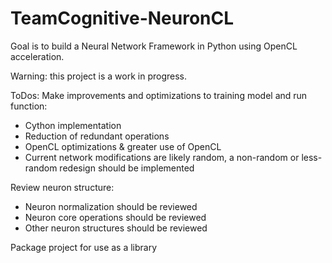 # TeamCognitive-NeuronCL

Goal is to build a Neural Network Framework in Python using OpenCL acceleration.

Warning: this project is a work in progress.

ToDos:
Make improvements and optimizations to training model and run function:
 * Cython implementation
 * Reduction of redundant operations
 * OpenCL optimizations & greater use of OpenCL
 * Current network modifications are likely random, a non-random or less-random redesign should be implemented

Review neuron structure:
 * Neuron normalization should be reviewed
 * Neuron core operations should be reviewed
 * Other neuron structures should be reviewed

Package project for use as a library
